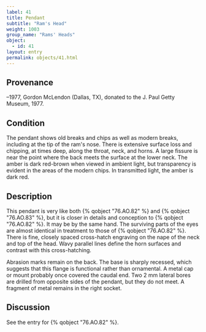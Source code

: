 ```yaml
---
label: 41
title: Pendant
subtitle: "Ram's Head"
weight: 1003
group_name: "Rams' Heads"
object:
  - id: 41
layout: entry
permalink: objects/41.html
---
```


## Provenance

–1977, Gordon McLendon (Dallas, TX), donated to the J. Paul Getty Museum, 1977.

## Condition

The pendant shows old breaks and chips as well as modern breaks, including at the tip of the ram's nose. There is extensive surface loss and chipping, at times deep, along the throat, neck, and horns. A large fissure is near the point where the back meets the surface at the lower neck. The amber is dark red-brown when viewed in ambient light, but transparency is evident in the areas of the modern chips. In transmitted light, the amber is dark red.

## Description

This pendant is very like both {% qobject "76.AO.82" %} and {% qobject "76.AO.83" %}, but it is closer in details and conception to {% qobject "76.AO.82" %}. It may be by the same hand. The surviving parts of the eyes are almost identical in treatment to those of {% qobject "76.AO.82" %}. There is fine, closely spaced cross-hatch engraving on the nape of the neck and top of the head. Wavy parallel lines define the horn surfaces and contrast with this cross-hatching.

Abrasion marks remain on the back. The base is sharply recessed, which suggests that this flange is functional rather than ornamental. A metal cap or mount probably once covered the caudal end. Two 2 mm lateral bores are drilled from opposite sides of the pendant, but they do not meet. A fragment of metal remains in the right socket.

## Discussion

See the entry for {% qobject "76.AO.82" %}.
